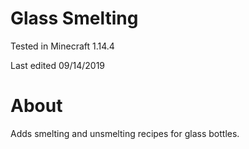 # Glass Smelting

Tested in Minecraft 1.14.4

Last edited 09/14/2019

# About

Adds smelting and unsmelting recipes for glass bottles.
